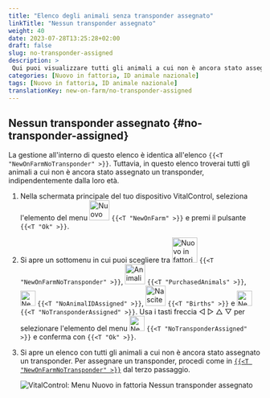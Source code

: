 ```yaml
---
title: "Elenco degli animali senza transponder assegnato"
linkTitle: "Nessun transponder assegnato"
weight: 40
date: 2023-07-28T13:25:28+02:00
draft: false
slug: no-transponder-assigned
description: >
 Qui puoi visualizzare tutti gli animali a cui non è ancora stato assegnato un transponder e assegnare loro un transponder.
categories: [Nuovo in fattoria, ID animale nazionale]
tags: [Nuovo in fattoria, ID animale nazionale]
translationKey: new-on-farm/no-transponder-assigned
---
```

## Nessun transponder assegnato {#no-transponder-assigned}

La gestione all'interno di questo elenco è identica all'elenco `{{<T "NewOnFarmNoTransponder" >}}`. Tuttavia, in questo elenco troverai tutti gli animali a cui non è ancora stato assegnato un transponder, indipendentemente dalla loro età.

1. Nella schermata principale del tuo dispositivo VitalControl, seleziona l'elemento del menu <img src="/icons/main/new-on-farm.svg" width="40" align="bottom" alt="Nuovo in fattoria" /> `{{<T "NewOnFarm" >}}` e premi il pulsante `{{<T "Ok" >}}`.

2. Si apre un sottomenu in cui puoi scegliere tra <img src="/icons/registration/new-on-farm-no-transponder.svg" width="50" align="bottom" alt="Nuovo in fattoria, nessun transponder" /> `{{<T "NewOnFarmNoTransponder" >}}`, <img src="/icons/main/new-on-farm.svg" width="40" align="bottom" alt="Animali acquistati" /> `{{<T "PurchasedAnimals" >}}`, <img src="/icons/registration/no-eartag-number.svg" width="30" align="bottom" alt="Nessun ID animale nazionale" /> `{{<T "NoAnimalIDAssigned" >}}`, <img src="/icons/main/births.svg" width="40" align="bottom" alt="Nascite" /> `{{<T "Births" >}}` e <img src="/icons/registration/no-transponder.svg" width="30" align="bottom" alt="Nessun transponder assegnato" /> `{{<T "NoTransponderAssigned" >}}`. Usa i tasti freccia ◁ ▷ △ ▽ per selezionare l'elemento del menu <img src="/icons/registration/no-transponder.svg" width="30" align="bottom" alt="Nessun transponder assegnato" /> `{{<T "NoTransponderAssigned" >}}` e conferma con `{{<T "Ok" >}}`.

3. Si apre un elenco con tutti gli animali a cui non è ancora stato assegnato un transponder. Per assegnare un transponder, procedi come in [`{{<T "NewOnFarmNoTransponder" >}}`](../new-no-transponder/#new-on-farm-no-transponder) dal terzo passaggio.

    ![VitalControl: Menu Nuovo in fattoria Nessun transponder assegnato](../images/notransponder2.png "Nessun transponder assegnato")


